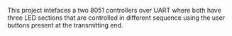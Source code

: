 This project intefaces a two 8051 controllers over UART where both have three LED sections that are controlled in different sequence using the user buttons present at the transmitting end.

